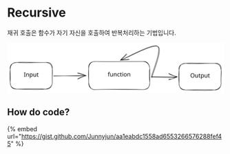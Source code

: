 # Recursive

재귀 호출은 함수가 자기 자신을 호출하여 반복처리하는 기법입니다.

<img src="../../.gitbook/assets/file.excalidraw (1) (1) (1) (1) (1) (1) (1) (1) (1) (1) (1) (1) (1) (1) (1) (1) (1) (1) (1).svg" alt="" class="gitbook-drawing">

## How do code?

{% embed url="https://gist.github.com/Junnyjun/aa1eabdc1558ad6553266576288fef45" %}
